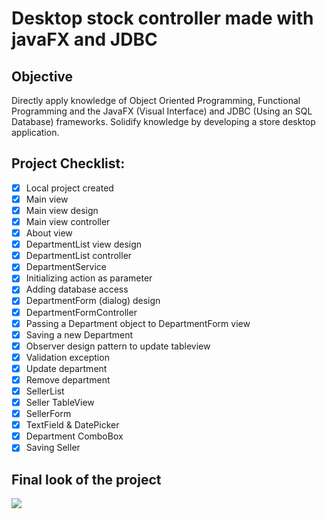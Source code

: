 # Desktop stock controller made with javaFX and JDBC

## Objective
Directly apply knowledge of Object Oriented Programming, Functional Programming and the JavaFX (Visual Interface) and JDBC (Using an SQL Database) frameworks.
Solidify knowledge by developing a store desktop application.


## Project Checklist:

- [x] Local project created 
- [x] Main view 
- [x] Main view design 
- [x] Main view controller 
- [x] About view  
- [x] DepartmentList view design  
- [x] DepartmentList controller 
- [x] DepartmentService
- [x] Initializing action as parameter  
- [x] Adding database access  
- [x] DepartmentForm (dialog) design 
- [x] DepartmentFormController  
- [x] Passing a Department object to DepartmentForm view  
- [x] Saving a new Department  
- [x] Observer design pattern to update tableview   
- [x] Validation exception 
- [x] Update department  
- [x] Remove department 
- [x] SellerList  
- [x] Seller TableView  
- [x] SellerForm  
- [x] TextField & DatePicker 
- [x] Department ComboBox  
- [x] Saving Seller  

## Final look of the project
![](https://i.imgur.com/64p1FTb.png)
